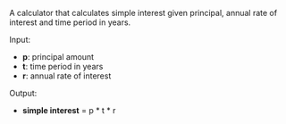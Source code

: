 A calculator that calculates simple interest given principal, annual rate of interest and time period in years.

Input:          
- **p**: principal amount
- **t**: time period in years 
- **r**: annual rate of interest 

Output:
- **simple interest** = p * t * r
               
